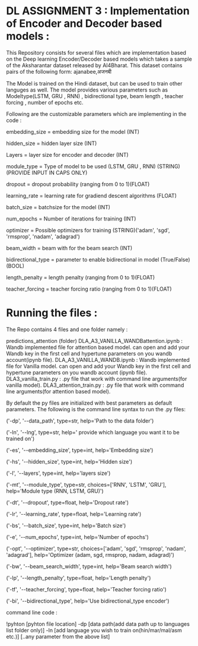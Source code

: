 # DL ASSIGNMENT 3 : Implementation of Encoder and Decoder based models :
This Repository consists for several files which are implementation based on the Deep learning Encoder/Decoder based models which takes a sample of the Aksharantar dataset released by AI4Bharat. This dataset contains pairs of the following form: ajanabee,अजनबी

The Model is trained on the Hindi dataset, but can be used to train other languges as well. The model provides various parameters such as Modeltype(LSTM, GRU , RNN) , bidirectional type, beam length , teacher forcing , number of epochs etc.

Following are the customizable parameters which are implementing in the code :

embedding_size = embedding size for the model (INT)

hidden_size = hidden layer size (INT)

Layers = layer size for encoder and decoder (INT)

module_type = Type of model to be used (LSTM, GRU , RNN) (STRING)(PROVIDE INPUT IN CAPS ONLY)

dropout = dropout probability (ranging from 0 to 1)(FLOAT)

learning_rate = learning rate for gradiend descent algorithms (FLOAT)

batch_size = batchsize for the model (INT)

num_epochs = Number of iterations for training (INT)

optimizer = Possible optimizers for training (STRING)('adam', 'sgd', 'rmsprop', 'nadam', 'adagrad')

beam_width = beam with for the beam search (INT)

bidirectional_type = parameter to enable bidirectional in model (True/False)(BOOL)

length_penalty = length penalty (ranging from 0 to 1)(FLOAT)

teacher_forcing = teacher forcing ratio (ranging from 0 to 1)(FLOAT)


# Running the files :

The Repo contains 4 files and one folder namely :

predictions_attention (folder)
DLA_A3_VANILLA_WANDBattention.ipynb : Wandb implemented file for attention based model. can open and add your Wandb key in the first cell and hypertune parameters on you wandb account(ipynb file).
DLA_A3_VANILLA_WANDB.ipynb : Wandb implemented file for Vanilla model. can open and add your Wandb key in the first cell and hypertune parameters on you wandb account (ipynb file).
DLA3_vanilla_train.py : .py file that work with command line arguments(for vanilla model).
DLA3_attention_train.py : .py file that work with command line arguments(for attention based model).

By default the py files are initialized with best parameters as default parameters.
The following is the command line syntax to run the .py files:

('-dp', '--data_path', type=str, help='Path to the data folder')

('-ln', '--lng', type=str, help=' provide which language you want it to be trained on')

('-es', '--embedding_size', type=int, help='Embedding size')

('-hs', '--hidden_size', type=int, help='Hidden size')

('-l', '--layers', type=int,  help='layers size')

('-mt', '--module_type', type=str,  choices=['RNN', 'LSTM', 'GRU'], help='Module type (RNN, LSTM, GRU)')

('-dt', '--dropout', type=float,  help='Dropout rate')

('-lr', '--learning_rate', type=float,  help='Learning rate')

('-bs', '--batch_size', type=int, help='Batch size')

('-e', '--num_epochs', type=int,  help='Number of epochs')

('-opt', '--optimizer', type=str,  choices=['adam', 'sgd', 'rmsprop', 'nadam', 'adagrad'], help='Optimizer (adam, sgd, rmsprop, nadam, adagrad)')

('-bw', '--beam_search_width', type=int,  help='Beam search width')

('-lp', '--length_penalty', type=float,  help='Length penalty')

('-tf', '--teacher_forcing', type=float, help='Teacher forcing ratio')

('-bi', '--bidirectional_type', help='Use bidirectional_type encoder')

command line code :

!pyhton [pyhton file location] -dp [data path(add data path up to languages list folder only)] -ln [add language you wish to train on(hin/mar/mal/asm etc.)] [..any parameter from the above list]


